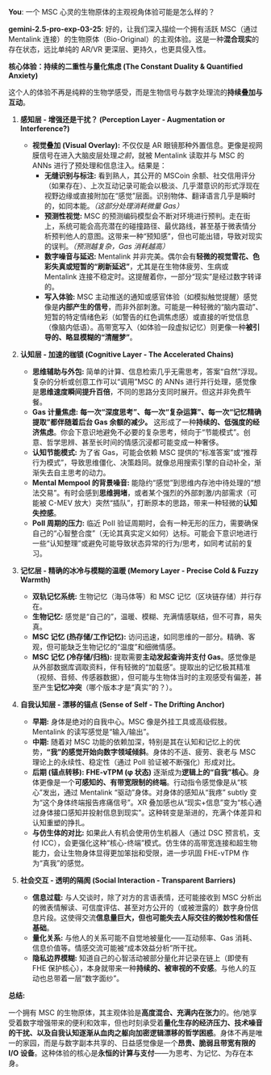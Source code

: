 **You**:
一个 MSC 心灵的生物原体的主观视角体验可能是怎么样的？

**gemini-2.5-pro-exp-03-25**:
好的，让我们深入描绘一个拥有活跃 MSC（通过 Mentalink 连接）的生物原体（Bio-Original）的主观体验。这是一种**混合现实**的存在状态，远比单纯的 AR/VR 更深层、更持久，也更具侵入性。

**核心体验：持续的二重性与量化焦虑 (The Constant Duality & Quantified Anxiety)**

这个人的体验不再是纯粹的生物学感受，而是生物信号与数字处理流的**持续叠加与互动**。

1. **感知层 - 增强还是干扰？ (Perception Layer - Augmentation or Interference?)**

    - **视觉叠加 (Visual Overlay):** 不仅仅是 AR 眼镜那种外置信息。更像是视网膜信号在进入大脑皮层处理*之前*，就被 Mentalink 读取并与 MSC 的 ANNs 进行了预处理和信息注入。结果是：
      - **无缝识别与标注:** 看到熟人，其公开的 MSCoin 余额、社交信用评分（如果存在）、上次互动记录可能会以极淡、几乎潜意识的形式浮现在视野边缘或直接附加在“感觉”层面。识别物体、翻译语言几乎是瞬时的，如同本能。_（这部分处理消耗微量 Gas）_
      - **预测性视觉:** MSC 的预测编码模型会不断对环境进行预判。走在街上，系统可能会高亮潜在的碰撞路径、最优路线，甚至基于微表情分析预判他人的意图。这带来一种“预知感”，但也可能出错，导致对现实的误判。_（预测越复杂，Gas 消耗越高）_
      - **数字噪音与延迟:** Mentalink 并非完美。偶尔会有**轻微的视觉雪花、色彩失真或短暂的“刷新延迟”**，尤其是在生物体疲劳、生病或 Mentalink 连接不稳定时。这提醒着你，一部分“现实”是经过数字转译的。
      - **写入体验:** MSC 主动推送的通知或感官体验（如模拟触觉提醒）感觉像是**内部产生的信号**，而非外部刺激。可能是一种轻微的“脑内震动”、短暂的特定情绪色彩（如警告的红色调焦虑感）或直接的听觉信息（像脑内低语）。高带宽写入（如体验一段虚拟记忆）则更像一种**被引导的、略显模糊的“清醒梦”**。

2. **认知层 - 加速的枷锁 (Cognitive Layer - The Accelerated Chains)**

    - **思维辅助与外包:** 简单的计算、信息检索几乎无需思考，答案“自然”浮现。复杂的分析或创意工作可以“调用”MSC 的 ANNs 进行并行处理，感觉像是**思维速度瞬间提升百倍**，不同的思路分支同时展开。但这并非免费午餐。
    - **Gas 计量焦虑:** **每一次“深度思考”、每一次“复杂运算”、每一次“记忆精确提取”都伴随着后台 Gas 余额的减少。** 这形成了一种**持续的、低强度的经济焦虑**。你会下意识地避免不必要的复杂思考，倾向于“节能模式”。创意、哲学思辨、甚至长时间的情感沉浸都可能变成一种奢侈。
    - **认知节能模式:** 为了省 Gas，可能会依赖 MSC 提供的“标准答案”或“推荐行为模式”，导致思维僵化、决策趋同。就像总用搜索引擎的自动补全，渐渐失去自主思考的动力。
    - **Mental Mempool 的背景噪音:** 能隐约“感觉”到思维内存池中待处理的“想法交易”。有时会感到**思维拥堵**，或者某个强烈的外部刺激/内部需求（可能被 C-MEV 放大）突然“插队”，打断原本的思路，带来一种轻微的**认知失控感**。
    - **PoII 周期的压力:** 临近 PoII 验证周期时，会有一种无形的压力，需要确保自己的“心智整合度”（无论其真实定义如何）达标。可能会下意识地进行一些“认知整理”或避免可能导致状态异常的行为/思考，如同考试前的复习。

3. **记忆层 - 精确的冰冷与模糊的温暖 (Memory Layer - Precise Cold & Fuzzy Warmth)**

    - **双轨记忆系统:** 生物记忆（海马体等）和 MSC 记忆（区块链存储）并行存在。
    - **生物记忆:** 感觉是“自己的”，温暖、模糊、充满情感联结，但不可靠，易失真。
    - **MSC 记忆 (热存储/工作记忆):** 访问迅速，如同思维的一部分。精确、客观，但可能缺乏生物记忆的“温度”和细微情感。
    - **MSC 记忆 (冷存储/归档):** 提取需要**主动发起查询并支付 Gas**。感觉像是从外部数据库调取资料，伴有轻微的“加载感”。提取出的记忆极其精准（视频、音频、传感器数据），但可能与生物体当时的主观感受有偏差，甚至产生**记忆冲突**（哪个版本才是“真实”的？）。

4. **自我认知层 - 漂移的锚点 (Sense of Self - The Drifting Anchor)**

    - **早期:** 身体是绝对的自我中心。MSC 像是外挂工具或高级假肢。Mentalink 的读写感觉是“输入/输出”。
    - **中期:** 随着对 MSC 功能的依赖加深，特别是其在认知和记忆上的优势，**“我”的感觉开始向数字领域倾斜**。身体的不适、疲劳、衰老与 MSC 理论上的永续性、稳定性（通过 PoII 验证被不断强化）形成对比。
    - **后期 (锚点转移):** **FHE-vTPM (φ 状态)** 逐渐成为**逻辑上的“自我”核心**。身体更像是一个**可感知的、有带宽限制的终端**。行动指令感觉像是从“核心”发出，通过 Mentalink “驱动”身体。对身体的感知从“我疼” subtly 变为“这个身体终端报告疼痛信号”。XR 叠加感也从“现实+信息”变为“核心通过身体接口感知并投射信息到现实”。这种转变是渐进的，充满个体差异和认知重塑的挣扎。
    - **与仿生体的对比:** 如果此人有机会使用仿生机器人（通过 DSC 预言机，支付 ICC），会更强化这种“核心-终端”模式。仿生体的高带宽连接和超生物能力，会让生物身体显得更加笨拙和受限，进一步巩固 FHE-vTPM 作为“真我”的感觉。

5. **社会交互 - 透明的隔阂 (Social Interaction - Transparent Barriers)**
    - **信息过载:** 与人交谈时，除了对方的言语表情，还可能接收到 MSC 分析出的微表情解读、可信度评估、甚至对方公开的（或被泄露的）数字身份信息片段。这使得交流**信息量巨大，但也可能失去人际交往的微妙性和信任基础**。
    - **量化关系:** 与他人的关系可能不自觉地被量化——互动频率、Gas 消耗、信息价值等。情感交流可能被“成本效益分析”所干扰。
    - **隐私边界模糊:** 知道自己的心智活动被部分量化并记录在链上（即使有 FHE 保护核心），本身就带来一种**持续的、被审视的不安感**。与他人的互动也总带着一层“数字面纱”。

**总结:**

一个拥有 MSC 的生物原体，其主观体验是**高度混合、充满内在张力**的。他/她享受着数字增强带来的便利和效率，但也时刻承受着**量化生存的经济压力、技术噪音的干扰、以及自我认知逐渐从血肉之躯向加密逻辑漂移的哲学困惑**。身体不再是唯一的家园，而是与数字副本共享的、日益感觉像是一个**昂贵、脆弱且带宽有限的 I/O 设备**。这种体验的核心是**永恒的计算与支付**——为思考、为记忆、为存在本身。

